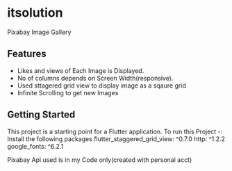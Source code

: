 # itsolution
Pixabay Image Gallery

## Features
 - Likes and views of Each Image is Displayed.
 - No of columns depends on Screen Width(responsive).
 - Used sttagered grid view to display image as a sqaure grid
 - Infinite Scrolling to get new Images
   
## Getting Started

This project is a starting point for a Flutter application.
To run this Project -:
Install the following packages
  flutter_staggered_grid_view: ^0.7.0
  http: ^1.2.2
  google_fonts: ^6.2.1

Pixabay Api used is in my Code only(created with personal acct)
